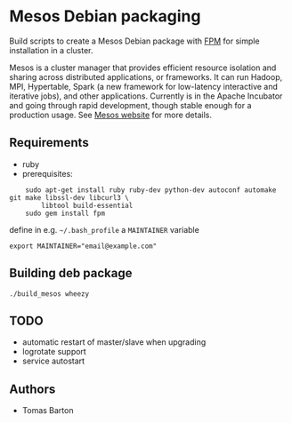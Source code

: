 # Mesos Debian packaging

Build scripts to create a Mesos Debian package with [FPM](https://github.com/jordansissel/fpm) for simple installation in a cluster. 

Mesos is a cluster manager that provides efficient resource isolation and sharing across distributed applications, or frameworks. It can run Hadoop, MPI, Hypertable, Spark (a new framework for low-latency interactive and iterative jobs), and other applications. Currently is in the Apache Incubator and going through rapid development, though stable enough for a production usage. See [Mesos website](http://incubator.apache.org/mesos/) for more details.

## Requirements

  * ruby
  * prerequisites:

```
    sudo apt-get install ruby ruby-dev python-dev autoconf automake git make libssl-dev libcurl3 \ 
    	libtool build-essential
    sudo gem install fpm
```

define in e.g. `~/.bash_profile` a `MAINTAINER` variable

	export MAINTAINER="email@example.com"

## Building deb package

	./build_mesos wheezy

## TODO

   * automatic restart of master/slave when upgrading
   * logrotate support
   * service autostart

## Authors

   * Tomas Barton

